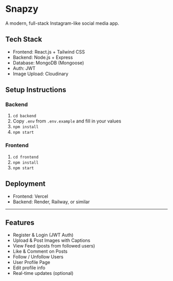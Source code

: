# Snapzy

A modern, full-stack Instagram-like social media app.

## Tech Stack
- Frontend: React.js + Tailwind CSS
- Backend: Node.js + Express
- Database: MongoDB (Mongoose)
- Auth: JWT
- Image Upload: Cloudinary

## Setup Instructions

### Backend
1. `cd backend`
2. Copy `.env` from `.env.example` and fill in your values
3. `npm install`
4. `npm start`

### Frontend
1. `cd frontend`
2. `npm install`
3. `npm start`

## Deployment
- Frontend: Vercel
- Backend: Render, Railway, or similar

---

## Features
- Register & Login (JWT Auth)
- Upload & Post Images with Captions
- View Feed (posts from followed users)
- Like & Comment on Posts
- Follow / Unfollow Users
- User Profile Page
- Edit profile info
- Real-time updates (optional)
